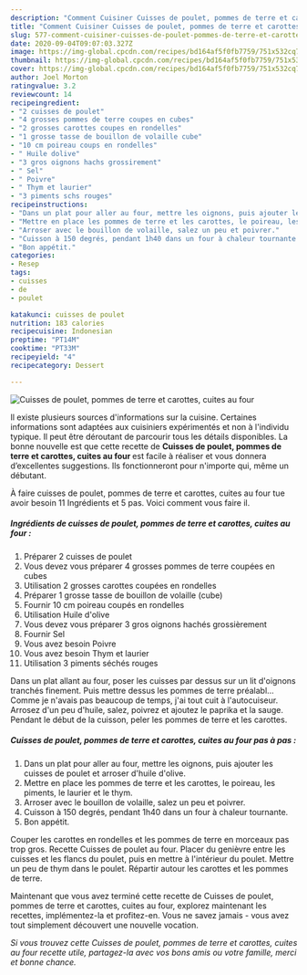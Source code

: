 ```yaml
---
description: "Comment Cuisiner Cuisses de poulet, pommes de terre et carottes, cuites au four"
title: "Comment Cuisiner Cuisses de poulet, pommes de terre et carottes, cuites au four"
slug: 577-comment-cuisiner-cuisses-de-poulet-pommes-de-terre-et-carottes-cuites-au-four
date: 2020-09-04T09:07:03.327Z
image: https://img-global.cpcdn.com/recipes/bd164af5f0fb7759/751x532cq70/cuisses-de-poulet-pommes-de-terre-et-carottes-cuites-au-four-photo-principale-de-la-recette.jpg
thumbnail: https://img-global.cpcdn.com/recipes/bd164af5f0fb7759/751x532cq70/cuisses-de-poulet-pommes-de-terre-et-carottes-cuites-au-four-photo-principale-de-la-recette.jpg
cover: https://img-global.cpcdn.com/recipes/bd164af5f0fb7759/751x532cq70/cuisses-de-poulet-pommes-de-terre-et-carottes-cuites-au-four-photo-principale-de-la-recette.jpg
author: Joel Morton
ratingvalue: 3.2
reviewcount: 14
recipeingredient:
- "2 cuisses de poulet"
- "4 grosses pommes de terre coupes en cubes"
- "2 grosses carottes coupes en rondelles"
- "1 grosse tasse de bouillon de volaille cube"
- "10 cm poireau coups en rondelles"
- " Huile dolive"
- "3 gros oignons hachs grossirement"
- " Sel"
- " Poivre"
- " Thym et laurier"
- "3 piments schs rouges"
recipeinstructions:
- "Dans un plat pour aller au four, mettre les oignons, puis ajouter les cuisses de poulet et arroser d&#39;huile d&#39;olive."
- "Mettre en place les pommes de terre et les carottes, le poireau, les piments, le laurier et le thym."
- "Arroser avec le bouillon de volaille, salez un peu et poivrer."
- "Cuisson à 150 degrés, pendant 1h40 dans un four à chaleur tournante."
- "Bon appétit."
categories:
- Resep
tags:
- cuisses
- de
- poulet

katakunci: cuisses de poulet 
nutrition: 183 calories
recipecuisine: Indonesian
preptime: "PT14M"
cooktime: "PT33M"
recipeyield: "4"
recipecategory: Dessert

---
```



![Cuisses de poulet, pommes de terre et carottes, cuites au four](https://img-global.cpcdn.com/recipes/bd164af5f0fb7759/751x532cq70/cuisses-de-poulet-pommes-de-terre-et-carottes-cuites-au-four-photo-principale-de-la-recette.jpg)

Il existe plusieurs sources d'informations sur la cuisine. Certaines informations sont adaptées aux cuisiniers expérimentés et non à l'individu typique. Il peut être déroutant de parcourir tous les détails disponibles. La bonne nouvelle est que cette recette de <strong> Cuisses de poulet, pommes de terre et carottes, cuites au four </strong> est facile à réaliser et vous donnera d’excellentes suggestions. Ils fonctionneront pour n'importe qui, même un débutant.

<!--inarticleads1-->

À faire cuisses de poulet, pommes de terre et carottes, cuites au four tue avoir besoin 11 Ingrédients et 5 pas. Voici comment vous faire il.

##### Ingrédients de cuisses de poulet, pommes de terre et carottes, cuites au four :

1. Préparer 2 cuisses de poulet
1. Vous devez vous préparer 4 grosses pommes de terre coupées en cubes
1. Utilisation 2 grosses carottes coupées en rondelles
1. Préparer 1 grosse tasse de bouillon de volaille (cube)
1. Fournir 10 cm poireau coupés en rondelles
1. Utilisation  Huile d&#39;olive
1. Vous devez vous préparer 3 gros oignons hachés grossièrement
1. Fournir  Sel
1. Vous avez besoin  Poivre
1. Vous avez besoin  Thym et laurier
1. Utilisation 3 piments séchés rouges


Dans un plat allant au four, poser les cuisses par dessus sur un lit d&#39;oignons tranchés finement. Puis mettre dessus les pommes de terre préalabl… Comme je n&#39;avais pas beaucoup de temps, j&#39;ai tout cuit à l&#39;autocuiseur. Arrosez d&#39;un peu d&#39;huile, salez, poivrez et ajoutez le paprika et la sauge. Pendant le début de la cuisson, peler les pommes de terre et les carottes. 

<!--inarticleads2-->

##### Cuisses de poulet, pommes de terre et carottes, cuites au four pas à pas :

1. Dans un plat pour aller au four, mettre les oignons, puis ajouter les cuisses de poulet et arroser d&#39;huile d&#39;olive.
1. Mettre en place les pommes de terre et les carottes, le poireau, les piments, le laurier et le thym.
1. Arroser avec le bouillon de volaille, salez un peu et poivrer.
1. Cuisson à 150 degrés, pendant 1h40 dans un four à chaleur tournante.
1. Bon appétit.


Couper les carottes en rondelles et les pommes de terre en morceaux pas trop gros. Recette Cuisses de poulet au four. Placer du genièvre entre les cuisses et les flancs du poulet, puis en mettre à l&#39;intérieur du poulet. Mettre un peu de thym dans le poulet. Répartir autour les carottes et les pommes de terre. 

<!--inarticleads1-->

<p>
Maintenant que vous avez terminé cette recette de Cuisses de poulet, pommes de terre et carottes, cuites au four, explorez maintenant les recettes, implémentez-la et profitez-en. Vous ne savez jamais - vous avez tout simplement découvert une nouvelle vocation.
</p>

<p>
<i>Si vous trouvez cette Cuisses de poulet, pommes de terre et carottes, cuites au four recette utile, partagez-la avec vos bons amis ou votre famille, merci et bonne chance.</i>
</p>

